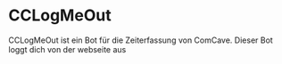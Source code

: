 # CCLogMeOut
CCLogMeOut ist ein Bot für die Zeiterfassung von ComCave. Dieser Bot loggt dich von der webseite aus
